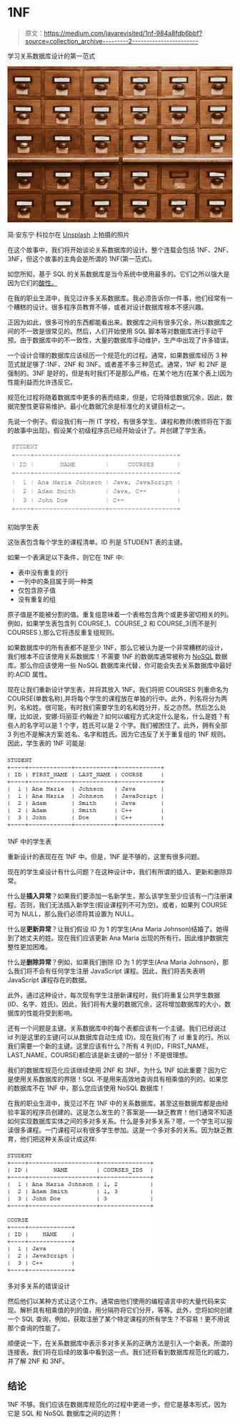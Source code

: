 # 1NF

> 原文：<https://medium.com/javarevisited/1nf-984a8fdb6bbf?source=collection_archive---------2----------------------->

学习关系数据库设计的第一范式

![](img/53b4af6536f724b6ab70f7f2351827ec.png)

简·安东宁·科拉尔在 [Unsplash](https://unsplash.com?utm_source=medium&utm_medium=referral) 上拍摄的照片

在这个故事中，我们将开始谈论关系数据库的设计。整个连载会包括 1NF、2NF、3NF，但这个故事的主角会是所谓的 1NF(第一范式)。

如您所知，基于 SQL 的关系数据库是当今系统中使用最多的。它们之所以强大是因为它们的[酸性。](https://en.wikipedia.org/wiki/ACID)

在我的职业生涯中，我见过许多关系数据库。我必须告诉你一件事，他们经常有一个糟糕的设计。很多程序员教育不够，或者对设计数据库根本不感兴趣。

正因为如此，很多可怜的东西都能看出来。数据库之间有很多冗余，所以数据库之间的不一致是很常见的。然后，人们开始使用 SQL 脚本等对数据库进行手动干预。由于数据库中的不一致性，大量的数据库手动维护，生产中出现了许多错误。

一个设计合理的数据库应该经历一个规范化的过程。通常，如果数据库经历 3 种范式就足够了:1NF、2NF 和 3NF。或者差不多三种范式。通常，1NF 和 2NF 是强制的。3NF 是好的，但是有时我们不是那么严格，在某个地方(在某个表上)因为性能利益而允许违反它。

规范化过程将随着数据库中更多的表而结束，但是，它将降低数据冗余，因此，数据完整性更容易维护。最小化数据冗余是标准化的关键目标之一。

先说一个例子。假设我们有一所 IT 学校，有很多学生、课程和教师(教师将在下面的故事中出现)。假设某个初级程序员已经开始设计了。并创建了学生表。

![](img/b87a6f8e9f5e70e4d909c9fc07368319.png)

初始学生表

这张表包含每个学生的课程清单。ID 列是 STUDENT 表的主键。

如果一个表满足以下条件，则它在 1NF 中:

*   表中没有重复的行
*   一列中的条目属于同一种类
*   仅包含原子值
*   没有重复的组

原子值是不能被分割的值。重复组意味着一个表格包含两个或更多密切相关的列。例如，如果学生表包含列 COURSE_1、COURSE_2 和 COURSE_3(而不是列 COURSES ),那么它将违反重复组规则。

如果数据库中的所有表都不是至少 1NF，那么它被认为是一个非常糟糕的设计，我们根本不应该使用关系数据库！不需要 1NF 的数据库通常被称为 [NoSQL](https://en.wikipedia.org/wiki/NoSQL) 数据库。那么你应该使用一些 NoSQL 数据库来代替，你可能会失去关系数据库中最好的:ACID 属性。

现在让我们重新设计学生表，并将其放入 1NF。我们将把 COURSES 列重命名为 COURSE(单数名称),并将每个学生的课程放在单独的行中。此外，列名将分为两列，名和姓。很可能，有时我们需要学生的名和姓分开，反之亦然。然后怎么处理，比如说，安娜·玛丽亚·约翰逊？如何以编程方式决定什么是名，什么是姓？有些人的名字可以是 1 个字，姓氏可以是 2 个字。我们被困住了。此外，拥有全部 3 列也不是解决方案:姓名、名字和姓氏。因为它违反了关于重复组的 1NF 规则。因此，学生表的 1NF 可能是:

![](img/aaf394442e129997ced6c8695b60fa64.png)

1NF 中的学生表

重新设计的表现在在 1NF 中。但是，1NF 是不够的，这里有很多问题。

现在的学生桌设计有什么问题？在这种设计中，我们有所谓的插入、更新和删除异常。

什么是**插入异常**？如果我们要添加一名新学生，那么该学生至少应该有一门注册课程。否则，我们无法插入新学生(假设课程列不可为空)。或者，如果列 COURSE 可为 NULL，那么我们必须将其设置为 NULL。

什么是**更新异常**？让我们假设 ID 为 1 的学生(Ana Maria Johnson)结婚了。她得到了她丈夫的姓。现在我们应该更新 Ana Maria 出现的所有行。因此维护数据完整性更加困难。

什么是**删除异常**？例如，如果我们删除 ID 为 1 的学生(Ana Maria Johnson)，那么我们将不会有任何学生注册 JavaScript 课程。因此，我们将丢失表明 JavaScript 课程存在的数据。

此外，通过这种设计，每次现有学生注册新课程时，我们将重复公共学生数据(ID、名字、姓氏)。因此，我们将有大量的数据冗余，这将增加数据库的大小，数据库的性能将受到影响。

还有一个问题是主键。关系数据库中的每个表都应该有一个主键。我们已经说过 id 列是这里的主键(可以从数据库自动生成 ID)。现在我们有了 id 重复的行。所以我们需要一个新的主键。这里应该有什么？所有 4 列(ID，FIRST_NAME，LAST_NAME，COURSE)都应该是新主键的一部分！不是很理想。

我们的数据库规范化应该继续使用 2NF 和 3NF。为什么 1NF 如此重要？因为它是使用关系数据库的界限！SQL 不是用来高效地查询具有相乘值的列的。如果您的数据库不在 1NF 中，那么您应该使用 NoSQL 数据库！

在我的职业生涯中，我见过不在 1NF 中的关系数据库。甚至这些数据库都是由经验丰富的程序员创建的。这是怎么发生的？答案是——缺乏教育！他们通常不知道如何实现数据库实体之间的多对多关系。什么是多对多关系？嗯，一个学生可以报读很多课程。一门课程可以有很多学生参加。这是一个多对多的关系。因为缺乏教育，他们把这种关系设计成这样:

![](img/a78cd2dddddc95ada65bd3918b7dd301.png)

多对多关系的错误设计

然后他们以某种方式让这个工作。通常由他们使用的编程语言中的大量代码来实现。解析具有相乘值的列的值，用分隔符将它们分开，等等。此外，您将如何创建一个 SQL 查询，例如，获取注册了某个特定课程的所有学生？不容易！更不用说那个查询的性能了。

顺便说一下，在关系数据库中表示多对多关系的正确方法是引入一个新表。所谓的连接表。我们将在后续的故事中看到这一点。我们还将看到数据库规范化的威力，并了解 2NF 和 3NF。

## 结论

1NF 不够。我们应该在数据库规范化的过程中更进一步。但它是基本形式，因为它是 SQL 和 NoSQL 数据库之间的边界！